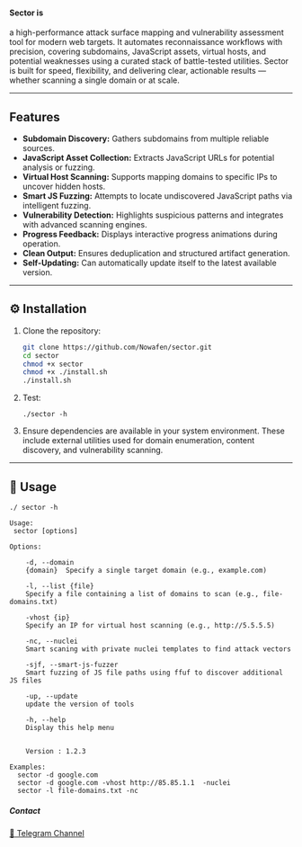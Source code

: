 #### Sector is 
a high-performance attack surface mapping and vulnerability assessment tool for modern web targets. It automates reconnaissance workflows with precision, covering subdomains, JavaScript assets, virtual hosts, and potential weaknesses using a curated stack of battle-tested utilities. Sector is built for speed, flexibility, and delivering clear, actionable results — whether scanning a single domain or at scale.

---

## Features

- **Subdomain Discovery:** Gathers subdomains from multiple reliable sources.
- **JavaScript Asset Collection:** Extracts JavaScript URLs for potential analysis or fuzzing.
- **Virtual Host Scanning:** Supports mapping domains to specific IPs to uncover hidden hosts.
- **Smart JS Fuzzing:** Attempts to locate undiscovered JavaScript paths via intelligent fuzzing.
- **Vulnerability Detection:** Highlights suspicious patterns and integrates with advanced scanning engines.
- **Progress Feedback:** Displays interactive progress animations during operation.
- **Clean Output:** Ensures deduplication and structured artifact generation.
- **Self-Updating:** Can automatically update itself to the latest available version.

---

## ⚙️ Installation

1. Clone the repository:

    ```bash
    git clone https://github.com/Nowafen/sector.git
    cd sector
    chmod +x sector
    chmod +x ./install.sh
    ./install.sh
    ```
2. Test:
   ```
   ./sector -h
   ```

4. Ensure dependencies are available in your system environment.
These include external utilities used for domain enumeration, content discovery, and vulnerability scanning.

---

## 🚀 Usage

```
./ sector -h

Usage:
 sector [options]

Options:
  
    -d, --domain
    {domain}  Specify a single target domain (e.g., example.com)
  
    -l, --list {file}
    Specify a file containing a list of domains to scan (e.g., file-domains.txt)
  
    -vhost {ip}
    Specify an IP for virtual host scanning (e.g., http://5.5.5.5)
  
    -nc, --nuclei
    Smart scaning with private nuclei templates to find attack vectors
  
    -sjf, --smart-js-fuzzer
    Smart fuzzing of JS file paths using ffuf to discover additional JS files
  
    -up, --update
    update the version of tools
  
    -h, --help
    Display this help menu


    Version : 1.2.3

Examples:
  sector -d google.com
  sector -d google.com -vhost http://85.85.1.1  -nuclei
  sector -l file-domains.txt -nc
```

##### Contact 
[🔗 Telegram Channel](https://t.me/Tellmejs)
